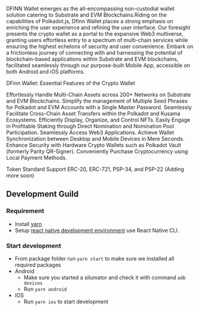 
DFINN Wallet emerges as the all-encompassing non-custodial wallet solution catering to Substrate and EVM Blockchains.Riding on the capabilities of Polkadot.js, Dfinn Wallet places a strong emphasis on enriching the user experience and refining the user interface. Our foresight presents the crypto wallet as a portal to the expansive Web3 multiverse, granting users effortless entry to a spectrum of multi-chain services while ensuring the highest echelons of security and user convenience.
Embark on a frictionless journey of connecting with and harnessing the potential of blockchain-based applications within Substrate and EVM blockchains, facilitated seamlessly through our purpose-built Mobile App, accessible on both Android and iOS platforms.

DFinn Wallet: Essential Features of the Crypto Wallet

Effortlessly Handle Multi-Chain Assets across 200+ Networks on Substrate and EVM Blockchains.
Simplify the management of Multiple Seed Phrases for Polkadot and EVM Accounts with a Single Master Password.
Seamlessly Facilitate Cross-Chain Asset Transfers within the Polkadot and Kusama Ecosystems.
Efficiently Display, Organize, and Control NFTs.
Easily Engage in Profitable Staking through Direct Nomination and Nomination Pool Participation.
Seamlessly Access Web3 Applications.
Achieve Wallet Synchronization between Desktop and Mobile Devices in Mere Seconds.
Enhance Security with Hardware Crypto Wallets such as  Polkadot Vault (formerly Parity QR-Signer).
Conveniently Purchase Cryptocurrency using Local Payment Methods.

Token Standard Support
ERC-20, ERC-721, PSP-34, and PSP-22 (Adding more soon)

## Development Guild
### Requirement
- Install [yarn](https://yarnpkg.com/)
- Setup [react native development environment](https://reactnative.dev/docs/environment-setup) use React Native CLI.

### Start development
- From package folder run `yarn start` to make sure we installed all required packages
- Android
  - Make sure you started a silumator and check it with command `adb devices`
  - Run `yarn android`
- IOS
  - Run `yarn ios` to start development
